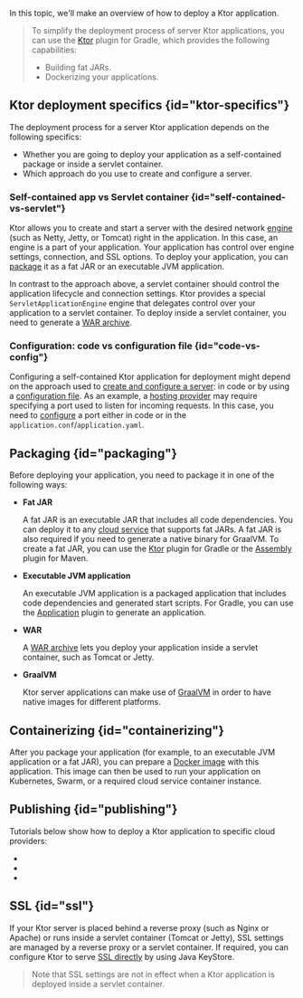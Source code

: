 [//]: # (title: Deployment)

<show-structure for="chapter" depth="2"/>

<tldr>
<var name="example_name" value="deployment-ktor-plugin"/>
<include from="lib.topic" element-id="download_example"/>
</tldr>

In this topic, we'll make an overview of how to deploy a Ktor application.

> To simplify the deployment process of server Ktor applications, you can use the [Ktor](https://github.com/ktorio/ktor-build-plugins) plugin for Gradle, which provides the following capabilities:
> - Building fat JARs.
> - Dockerizing your applications.

## Ktor deployment specifics {id="ktor-specifics"}
The deployment process for a server Ktor application depends on the following specifics:
* Whether you are going to deploy your application as a self-contained package or inside a servlet container.
* Which approach do you use to create and configure a server.

### Self-contained app vs Servlet container {id="self-contained-vs-servlet"}

Ktor allows you to create and start a server with the desired network [engine](server-engines.md) (such as Netty, Jetty, or Tomcat) right in the application. In this case, an engine is a part of your application. Your application has control over engine settings, connection, and SSL options. To deploy your application, you can [package](#packaging) it as a fat JAR or an executable JVM application.

In contrast to the approach above, a servlet container should control the application lifecycle and connection settings. Ktor provides a special `ServletApplicationEngine` engine that delegates control over your application to a servlet container. To deploy inside a servlet container, you need to generate a [WAR archive](server-war.md).

### Configuration: code vs configuration file {id="code-vs-config"}

Configuring a self-contained Ktor application for deployment might depend on the approach used to [create and configure a server](server-create-and-configure.topic): in code or by using a [configuration file](server-configuration-file.topic). As an example, a [hosting provider](#publishing) may require specifying a port used to listen for incoming requests. In this case, you need to [configure](server-configuration-file.topic) a port either in code or in the `application.conf`/`application.yaml`.


## Packaging {id="packaging"}

Before deploying your application, you need to package it in one of the following ways:

* **Fat JAR**

  A fat JAR is an executable JAR that includes all code dependencies. You can deploy it to any [cloud service](#publishing) that supports fat JARs. A fat JAR is also required if you need to generate a native binary for GraalVM. To create a fat JAR, you can use the [Ktor](server-fatjar.md) plugin for Gradle or the [Assembly](maven-assembly-plugin.md) plugin for Maven.

* **Executable JVM application**

   An executable JVM application is a packaged application that includes code dependencies and generated start scripts. For Gradle, you can use the [Application](server-packaging.md) plugin to generate an application. 

* **WAR**

   A [WAR archive](server-war.md) lets you deploy your application inside a servlet container, such as Tomcat or Jetty.

* **GraalVM**

   Ktor server applications can make use of [GraalVM](graalvm.md) in order to have native images for different platforms.



## Containerizing {id="containerizing"}

After you package your application (for example, to an executable JVM application or a fat JAR), you can prepare a [Docker image](docker.md) with this application. This image can then be used to run your application on Kubernetes, Swarm, or a required cloud service container instance.

## Publishing {id="publishing"}

Tutorials below show how to deploy a Ktor application to specific cloud providers:
* [](google-app-engine.md)
* [](heroku.md)
* [](elastic-beanstalk.md)

## SSL {id="ssl"}

If your Ktor server is placed behind a reverse proxy (such as Nginx or Apache) or runs inside a servlet container (Tomcat or Jetty), SSL settings are managed by a reverse proxy or a servlet container. If required, you can configure Ktor to serve [SSL directly](server-ssl.md) by using Java KeyStore.

> Note that SSL settings are not in effect when a Ktor application is deployed inside a servlet container.



